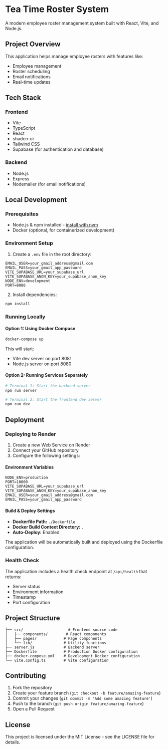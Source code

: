# Tea Time Roster System

A modern employee roster management system built with React, Vite, and Node.js.

## Project Overview

This application helps manage employee rosters with features like:
- Employee management
- Roster scheduling
- Email notifications
- Real-time updates

## Tech Stack

### Frontend
- Vite
- TypeScript
- React
- shadcn-ui
- Tailwind CSS
- Supabase (for authentication and database)

### Backend
- Node.js
- Express
- Nodemailer (for email notifications)

## Local Development

### Prerequisites
- Node.js & npm installed - [install with nvm](https://github.com/nvm-sh/nvm#installing-and-updating)
- Docker (optional, for containerized development)

### Environment Setup

1. Create a `.env` file in the root directory:
```env
EMAIL_USER=your_gmail_address@gmail.com
EMAIL_PASS=your_gmail_app_password
VITE_SUPABASE_URL=your_supabase_url
VITE_SUPABASE_ANON_KEY=your_supabase_anon_key
NODE_ENV=development
PORT=8080
```

2. Install dependencies:
```sh
npm install
```

### Running Locally

#### Option 1: Using Docker Compose
```sh
docker-compose up
```
This will start:
- Vite dev server on port 8081
- Node.js server on port 8080

#### Option 2: Running Services Separately
```sh
# Terminal 1: Start the backend server
npm run server

# Terminal 2: Start the frontend dev server
npm run dev
```

## Deployment

### Deploying to Render

1. Create a new Web Service on Render
2. Connect your GitHub repository
3. Configure the following settings:

#### Environment Variables
```
NODE_ENV=production
PORT=10000
VITE_SUPABASE_URL=your_supabase_url
VITE_SUPABASE_ANON_KEY=your_supabase_anon_key
EMAIL_USER=your_gmail_address@gmail.com
EMAIL_PASS=your_gmail_app_password
```

#### Build & Deploy Settings
- **Dockerfile Path:** `./Dockerfile`
- **Docker Build Context Directory:** `.`
- **Auto-Deploy:** Enabled

The application will be automatically built and deployed using the Dockerfile configuration.

### Health Check

The application includes a health check endpoint at `/api/health` that returns:
- Server status
- Environment information
- Timestamp
- Port configuration

## Project Structure

```
├── src/                    # Frontend source code
│   ├── components/        # React components
│   ├── pages/            # Page components
│   └── lib/              # Utility functions
├── server.js             # Backend server
├── Dockerfile            # Production Docker configuration
├── docker-compose.yml    # Development Docker configuration
└── vite.config.ts        # Vite configuration
```

## Contributing

1. Fork the repository
2. Create your feature branch (`git checkout -b feature/amazing-feature`)
3. Commit your changes (`git commit -m 'Add some amazing feature'`)
4. Push to the branch (`git push origin feature/amazing-feature`)
5. Open a Pull Request

## License

This project is licensed under the MIT License - see the LICENSE file for details.
